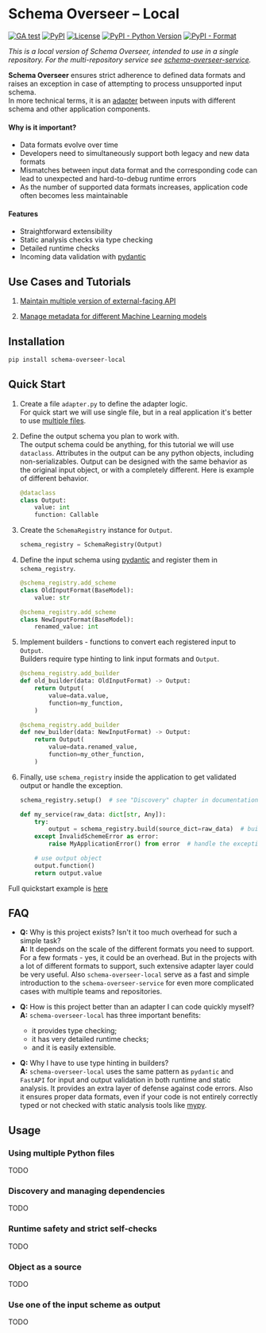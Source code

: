 # Schema Overseer – Local

[![GA test](https://github.com/Schema-Overseer/schema-overseer-local/actions/workflows/test.yml/badge.svg)](https://github.com/Schema-Overseer/schema-overseer-local/actions)
[![PyPI](https://img.shields.io/pypi/v/schema-overseer-local)](https://pypi.org/project/schema-overseer-local/)
[![License](https://img.shields.io/pypi/l/schema-overseer-local)](./LICENSE)
[![PyPI - Python Version](https://img.shields.io/pypi/pyversions/schema-overseer-local)](https://pypi.org/project/schema-overseer-local/)
[![PyPI - Format](https://img.shields.io/pypi/format/schema-overseer-local)](https://pypi.org/project/schema-overseer-local/)


*This is a local version of Schema Overseer, intended to use in a single repository. For the multi-repository service see [schema-overseer-service](https://github.com/Schema-Overseer/schema-overseer-service).*

**Schema Overseer** ensures strict adherence to defined data formats and raises an exception in case of attempting to process unsupported input schema.<br>
In more technical terms, it is an [adapter](https://en.wikipedia.org/wiki/Adapter_pattern) between inputs with different schema and other application components.

#### Why is it important?
- Data formats evolve over time
- Developers need to simultaneously support both legacy and new data formats
- Mismatches between input data format and the corresponding code can lead to unexpected and hard-to-debug runtime errors
- As the number of supported data formats increases, application code often becomes less maintainable

#### Features
- Straightforward extensibility
- Static analysis checks via type checking
- Detailed runtime checks
- Incoming data validation with [pydantic](https://docs.pydantic.dev/)


## Use Cases and Tutorials

1. [Maintain multiple version of external-facing API](/tutorial)

2. [Manage metadata for different Machine Learning models](TODO)


## Installation

```bash
pip install schema-overseer-local
```

## Quick Start

1. Create a file `adapter.py` to define the adapter logic.<br>
For quick start we will use single file, but in a real application it's better to use [multiple files](#using-miltiple-python-files).

2. Define the output schema you plan to work with.<br>
The output schema could be anything, for this tutorial we will use `dataclass`. Attributes in the output can be any python objects, including non-serializables. Output can be designed with the same behavior as the original input object, or with a completely different. Here is example of different behavior.

    ```python
    @dataclass
    class Output:
        value: int
        function: Callable
    ```

3. Create the `SchemaRegistry` instance for `Output`.

    ```python
    schema_registry = SchemaRegistry(Output)
    ```

4. Define the input schema using [pydantic](https://docs.pydantic.dev/) and register them in `schema_registry`.

    ```python
    @schema_registry.add_scheme
    class OldInputFormat(BaseModel):
        value: str

    @schema_registry.add_scheme
    class NewInputFormat(BaseModel):
        renamed_value: int
    ```

5. Implement builders - functions to convert each registered input to `Output`.<br>
Builders require type hinting to link input formats and `Output`.

    ```python
    @schema_registry.add_builder
    def old_builder(data: OldInputFormat) -> Output:
        return Output(
            value=data.value,
            function=my_function,
        )

    @schema_registry.add_builder
    def new_builder(data: NewInputFormat) -> Output:
        return Output(
            value=data.renamed_value,
            function=my_other_function,
        )
    ```

6. Finally, use `schema_registry` inside the application to get validated output or handle the exception.

    ```python
    schema_registry.setup()  # see "Discovery" chapter in documentation

    def my_service(raw_data: dict[str, Any]):
        try:
            output = schema_registry.build(source_dict=raw_data)  # build output object
        except InvalidSchemeError as error:
            raise MyApplicationError() from error  # handle the exception

        # use output object
        output.function()
        return output.value
    ```


Full quickstart example is [here](/tutorial/quickstart)


## FAQ

- **Q:** Why is this project exists? Isn't it too much overhead for such a simple task?<br>
  **A:** It depends on the scale of the different formats you need to support. For a few formats - yes, it could be an overhead. But in the projects with a lot of different formats to support, such extensive adapter layer could be very useful. Also `schema-overseer-local` serve as a fast and simple introduction to the `schema-overseer-service` for even more complicated cases with multiple teams and repositories.

- **Q:** How is this project better than an adapter I can code quickly myself?<br>
  **A:** `schema-overseer-local` has three important benefits:
    - it provides type checking;
    - it has very detailed runtime checks;
    - and it is easily extensible.

- **Q:** Why I have to use type hinting in builders?<br>
  **A:** `schema-overseer-local` uses the same pattern as `pydantic` and `FastAPI` for input and output validation in both runtime and static analysis. It provides an extra layer of defense against code errors. Also it ensures proper data formats, even if your code is not entirely correctly typed or not checked with static analysis tools like [mypy](https://mypy-lang.org/).


## Usage

### Using multiple Python files

TODO


### Discovery and managing dependencies

TODO


### Runtime safety and strict self-checks

TODO


### Object as a source

TODO


### Use one of the input scheme as output

TODO
